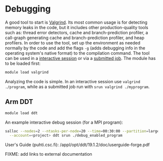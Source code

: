 # Debugging
A good tool to start is [Valgrind](https://valgrind.org/). Its most common usage is for detecting memory leaks in the code, but it includes other production-quality tools such as: thread error detectors, cache and branch-prediction profiler, a call-graph generating cache and branch-prediction profiler, and  heap profilers. 
In order to use the tool, set up the environment as needed normally by the code  and  add the flags ```-g``` (adds debugging info in the operating system's native format) to the compilation command.
The tool can be used in a [interactive session](running/interactive-usage.md) or via a [submitted job](submitting-jobs.md). The module has to be loaded first:
```bash
module load valgrind
```
Analyzing the code is simple. 
In an interactive session  use ```valgrind ./program```, while as a submitted job run with ```srun valgrind ./myprogram```.

## Arm DDT

```bash
module load ddt
```

An example interactive debug session (for a MPI program):
```bash
salloc --nodes=2 --ntasks-per-node=20 --time=00:30:00 --partition=large \
  --account=<project> ddt srun ./debug_enabled_program
```

User's Guide (puhti.csc.fi): /appl/opt/ddt/19.1.2/doc/userguide-forge.pdf

FIXME: add links to external documentation
